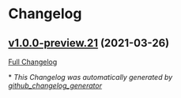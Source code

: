 # Changelog

## [v1.0.0-preview.21](https://github.com/nanoframework/nanoFramework.System.Text.RegularExpressions/tree/v1.0.0-preview.21) (2021-03-26)

[Full Changelog](https://github.com/nanoframework/nanoFramework.System.Text.RegularExpressions/compare/6e0b179bce96fe18793c29bd647e224e52b64008...v1.0.0-preview.21)



\* *This Changelog was automatically generated by [github_changelog_generator](https://github.com/github-changelog-generator/github-changelog-generator)*
